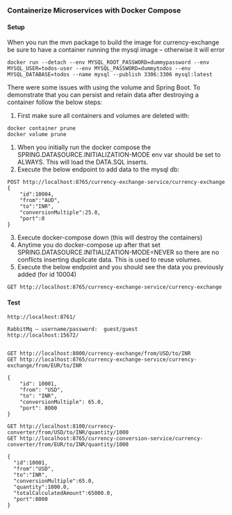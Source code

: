 ### Containerize Microservices with Docker Compose

#### Setup
When you run the mvn package to build the image for currency-exchange be sure to have a container running the mysql image – otherwise it will error
```
docker run --detach --env MYSQL_ROOT_PASSWORD=dummypassword --env MYSQL_USER=todos-user --env MYSQL_PASSWORD=dummytodos --env MYSQL_DATABASE=todos --name mysql --publish 3306:3306 mysql:latest
```

There were some issues with using the volume and Spring Boot.  To demonstrate that you can persist and retain data after destroying a container follow the below steps:
1. First make sure all containers and volumes are deleted with:
```
docker container prune
docker volume prune
```
1. When you initially run the docker compose the SPRING.DATASOURCE.INITIALIZATION-MODE env var should be set to ALWAYS.  This will load the DATA.SQL inserts.  
2. Execute the below endpoint to add data to the mysql db:
```
POST http://localhost:8765/currency-exchange-service/currency-exchange 
{
    "id":10004,
    "from":"AUD",
    "to":"INR",
    "conversionMultiple":25.0,
    "port":0
}
```
3. Execute docker-compose down (this will destroy the containers)
4. Anytime you do docker-compose up after that set SPRING.DATASOURCE.INITIALIZATION-MODE=NEVER so there are no conflicts inserting duplicate data.  This is used to reuse volumes.
5. Execute the below endpoint and you should see the data you previously added (for id 10004)
```
GET http://localhost:8765/currency-exchange-service/currency-exchange
```

#### Test
```
http://localhost:8761/

RabbitMq – username/password:  guest/guest
http://localhost:15672/


GET http://localhost:8000/currency-exchange/from/USD/to/INR
GET http://localhost:8765/currency-exchange-service/currency-exchange/from/EUR/to/INR
```
```
{
    "id": 10001,
    "from": "USD",
    "to": "INR",
    "conversionMultiple": 65.0,
    "port": 8000
}
```
```
GET http://localhost:8100/currency-converter/from/USD/to/INR/quantity/1000
GET http://localhost:8765/currency-conversion-service/currency-converter/from/EUR/to/INR/quantity/1000
```
```
{
  "id":10001,
  "from":"USD",
  "to":"INR",
  "conversionMultiple":65.0,
  "quantity":1000.0,
  "totalCalculatedAmount":65000.0,
  "port":8000
}
```
